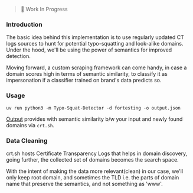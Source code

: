 > 🚧 Work In Progress

### Introduction

The basic idea behind this implementation is to use regularly updated CT logs sources to hunt for potential typo-squatting and look-alike domains. Under the hood, we'll be using the power of semantics for improved detection.

Moving forward, a custom scraping framework can come handy, in case a domain scores high in terms of semantic similarity, to classify it as impersonation if a classifier trained on brand's data predicts so.

### Usage

```commandline
uv run python3 -m Typo-Squat-Detector -d fortesting -o output.json
```

[Output](/Typo-Squat-Detector/output.json) provides with semantic similarity b/w your input and newly found domains via `crt.sh`.

### Data Cleaning

crt.sh hosts Certificate Transparency Logs that helps in domain discovery, going further, the collected set of domains becomes the search space.

With the intent of making the data more relevant(clean) in our case, we'll only keep root domain, and sometimes the TLD i.e. the parts of domain name that preserve the semantics, and not something as 'www'.
